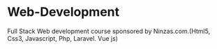 # Web-Development
Full Stack Web development course sponsored by Ninzas.com.(Html5, Css3, Javascript, Php, Laravel. Vue js)
